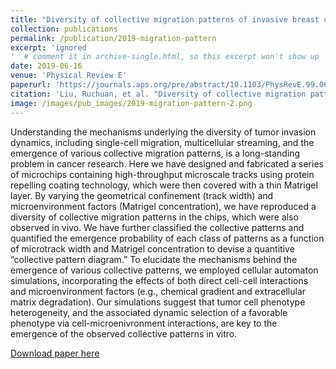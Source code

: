 ```yaml
---
title: "Diversity of collective migration patterns of invasive breast cancer cells emerging during microtrack invasion"
collection: publications
permalink: /publication/2019-migration-pattern
excerpt: 'ignored
'  # comment it in archive-single.html, so this excerpt won't show up
date: 2019-06-16
venue: 'Physical Review E'
paperurl: 'https://journals.aps.org/pre/abstract/10.1103/PhysRevE.99.062403'
citation: 'Liu, Ruchuan, et al. "Diversity of collective migration patterns of invasive breast cancer cells emerging during microtrack invasion." Physical review E 99.6 (2019): 062403.'
image: /images/pub_images/2019-migration-pattern-2.png
---
```


Understanding the mechanisms underlying the diversity of tumor invasion dynamics, including single-cell migration, multicellular streaming, and the emergence of various collective migration patterns, is a long-standing problem in cancer research. Here we have designed and fabricated a series of microchips containing high-throughput microscale tracks using protein repelling coating technology, which were then covered with a thin Matrigel layer. By varying the geometrical confinement (track width) and microenvironment factors (Matrigel concentration), we have reproduced a diversity of collective migration patterns in the chips, which were also observed in vivo. We have further classified the collective patterns and quantified the emergence probability of each class of patterns as a function of microtrack width and Matrigel concentration to devise a quantitive “collective pattern diagram.” To elucidate the mechanisms behind the emergence of various collective patterns, we employed cellular automaton simulations, incorporating the effects of both direct cell-cell interactions and microenvironment factors (e.g., chemical gradient and extracellular matrix degradation). Our simulations suggest that tumor cell phenotype heterogeneity, and the associated dynamic selection of a favorable phenotype via cell-microenivronment interactions, are key to the emergence of the observed collective patterns in vitro.

[Download paper here](http://Zzzzzhijian.github.io/files/2019-migration-pattern.pdf)